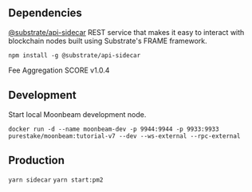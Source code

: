 ## Dependencies

[@substrate/api-sidecar](https://github.com/paritytech/substrate-api-sidecar)
REST service that makes it easy to interact with blockchain nodes built using Substrate's FRAME framework.

`npm install -g @substrate/api-sidecar`

Fee Aggregation SCORE v1.0.4

## Development

Start local Moonbeam development node.

`docker run -d --name moonbeam-dev -p 9944:9944 -p 9933:9933 purestake/moonbeam:tutorial-v7 --dev --ws-external --rpc-external`

## Production

`yarn sidecar`
`yarn start:pm2`
